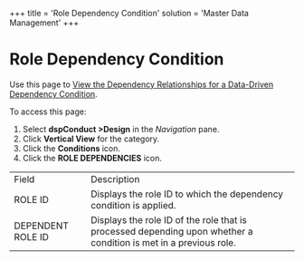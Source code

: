 +++
title = 'Role Dependency Condition'
solution = 'Master Data Management'
+++

# Role Dependency Condition

<div class="use">

Use this page to [View the Dependency Relationships for a Data-Driven
Dependency
Condition](../Use_Cases/Add_Data_Driven_Dependency_Conditions#View_the_Dependency_Relationships_for_a_Data_Driven_Dependency_Condition).

</div>

To access this page:

1.  Select <span style="font-weight: bold;">dspConduct
    \></span>**Design** in the *Navigation* pane.
2.  Click **Vertical View** for the category.
3.  Click the **Conditions** icon.
4.  Click the <span style="font-weight: bold;">ROLE DEPENDENCIES</span>
    icon.

|                   |                                                                                                                  |
| ----------------- | ---------------------------------------------------------------------------------------------------------------- |
| Field             | Description                                                                                                      |
| ROLE ID           | Displays the role ID to which the dependency condition is applied.                                               |
| DEPENDENT ROLE ID | Displays the role ID of the role that is processed depending upon whether a condition is met in a previous role. |

